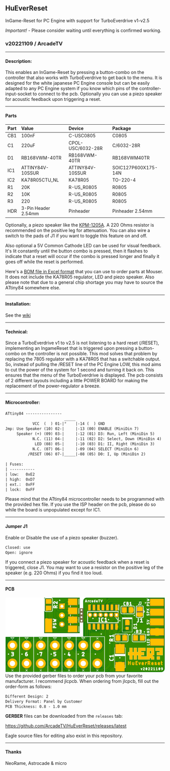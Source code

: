 ## HuEverReset
InGame-Reset for PC Engine with support for TurboEverdrive v1-v2.5

_*Important!*_ - Please consider waiting until everything is confirmed working.

### v20221109 / ArcadeTV

---

#### Description:
This enables an InGame-Reset by pressing a button-combo on the controller that also works with TurboEverdrive to get back to the menu.
It is designed for the white japanese PC Engine console but can be easily adapted to any PC Engine system if you know which pins of the controller-input-socket to connect to the pcb. Optionally you can use a piezo speaker for acoustic feedback upon triggering a reset.

---

#### Parts

| Part | Value               | Device           | Package             |
| :--- | :------------------ | :--------------- | :------------------ |
| CB1  | 100nF               | C-USC0805        | C0805               |
| C1   | 220uF               | CPOL-USC/6032-28R| C/6032-28R          |
| D1   | RB168VWM-40TR       | RB168VWM-40TR    | RB168VWM40TR        |
| IC1  | ATTINY84V-10SSUR    | ATTINY84V-10SSUR | SOIC127P600X175-14N |
| IC2  | KA78R05CTU_NL       | KA78R05          | TO-220-4            |
| R1   | 20K                 | R-US_R0805       | R0805               |
| R2   | 10K                 | R-US_R0805       | R0805               |
| R3   | 220                 | R-US_R0805       | R0805               |
| HDR  | 3-Pin Header 2.54mm | Pinheader        | Pinheader 2.54mm    |

Optionally, a piezo speaker like the [KPM-1205A](https://datasheetspdf.com/pdf/868392/Ningbo/KPM-1205A/1). A 220 Ohms resistor is recommended on the positive leg for attenuation. You can also wire a switch to the pads of J1 if you want to toggle this feature on and off.

Also optional a 5V Common Cathode LED can be used for visual feedback. It's lit constantly until the button combo is pressed, then it flashes to indicate that a reset will occur if the combo is pressed longer and finally it goes off while the reset is performed.

Here's a [BOM file in Excel format](https://github.com/ArcadeTV/HuEverReset/raw/main/BOM_HuEverReset_Mouser.xlsx) that you can use to order parts at Mouser. It does not include the KA78R05 regulator, LED and piezo speaker. Also please note that due to a general chip shortage you may have to source the ATtiny84 somewhere else.

---

#### Installation:
See the [wiki](https://github.com/ArcadeTV/HuEverReset/wiki)

---

#### Technical:
Since a TurboEverdrive v1 to v2.5 is not listening to a hard reset (/RESET), implementing an IngameReset that is triggered upon pressing a button-combo on the controller is not possible. This mod solves that problem by replacing the 7805 regulator with a KA78R05 that has a switchable output. So, instead of pulling the /RESET line of the PC Engine LOW, this mod aims to cut the power of the system for 1 second and turning it back on. This ensures that the menu of the TurboEverdrive is displayed. The pcb consists of 2 different layouts including a little POWER BOARD for making the replacement of the power-regulator a breeze.

---

#### Microcontroller:
```
ATtiny84 ----------------
                          _____
            VCC  (  ) 01-|°    |-14 (  ) GND
Jmp: Use Speaker (10) 02-|     |-13 (00) ENABLE (MiniDin 7)
     Speaker (+) (09) 03-|     |-12 (01) D3: Run, Left (MiniDin 5)
            N.C. (11) 04-|     |-11 (02) D2: Select, Down (MiniDin 4)
             LED (08) 05-|     |-10 (03) D1: II, Right (MiniDin 3)
            N.C. (07) 06-|     |-09 (04) SELECT (MiniDin 6)
          /RESET (06) 07-|_____|-08 (05) D0: I, Up (MiniDin 2)

| Fuses: 
| -----------
| low:   0xE2
| high:  0xD7
| ext.:  0xFF
| lock:  0xFF
```
Please mind that the ATtiny84 microcontroller needs to be programmed
with the provided hex file. If you use the ISP header on the pcb, please do so while the board is unpopulated except for IC1.

---

#### Jumper J1
Enable or Disable the use of a piezo speaker (buzzer).
```
Closed: use
Open: ignore
```
If you connect a piezo speaker for acoustic feedback when a reset is triggered, close J1. You may want to use a resistor on the positive leg of the speaker (e.g. 220 Ohms) if you find it too loud.

---

#### PCB
![HuEverReset pcb](https://github.com/ArcadeTV/HuEverReset/blob/main/HuEverReset_brd.png?raw=true)
Use the provided gerber files to order your pcb from your favorite manufacturer. 
I recommend jlcpcb. When ordering from jlcpcb, fill out the order-form as follows:

```
Different Design: 2
Delivery Format: Panel by Customer
PCB Thickness: 0.8 - 1.0 mm
```

**GERBER** files can be downloaded from the `releases` tab: 

https://github.com/ArcadeTV/HuEverReset/releases/latest

Eagle source files for editing also exist in this repository.

---

#### Thanks

NeoRame, Astrocade & micro
